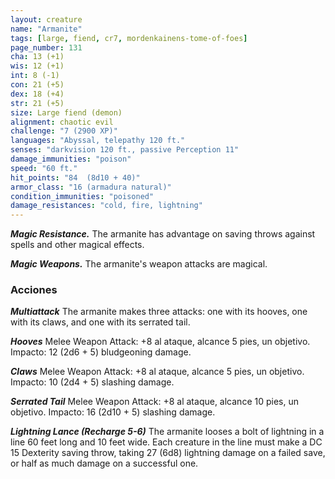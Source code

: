 ```yaml
---
layout: creature
name: "Armanite"
tags: [large, fiend, cr7, mordenkainens-tome-of-foes]
page_number: 131
cha: 13 (+1)
wis: 12 (+1)
int: 8 (-1)
con: 21 (+5)
dex: 18 (+4)
str: 21 (+5)
size: Large fiend (demon)
alignment: chaotic evil
challenge: "7 (2900 XP)"
languages: "Abyssal, telepathy 120 ft."
senses: "darkvision 120 ft., passive Perception 11"
damage_immunities: "poison"
speed: "60 ft."
hit_points: "84  (8d10 + 40)"
armor_class: "16 (armadura natural)"
condition_immunities: "poisoned"
damage_resistances: "cold, fire, lightning"
---
```


***Magic Resistance.*** The armanite has advantage on saving throws against spells and other magical effects.

***Magic Weapons.*** The armanite's weapon attacks are magical.

### Acciones

***Multiattack*** The armanite makes three attacks: one with its hooves, one with its claws, and one with its serrated tail.

***Hooves*** Melee Weapon Attack: +8 al ataque, alcance 5 pies, un objetivo. Impacto: 12 (2d6 + 5) bludgeoning damage.

***Claws*** Melee Weapon Attack: +8 al ataque, alcance 5 pies, un objetivo. Impacto: 10 (2d4 + 5) slashing damage.

***Serrated Tail*** Melee Weapon Attack: +8 al ataque, alcance 10 pies, un objetivo. Impacto: 16 (2d10 + 5) slashing damage.

***Lightning Lance (Recharge 5-6)*** The armanite looses a bolt of lightning in a line 60 feet long and 10 feet wide. Each creature in the line must make a DC 15 Dexterity saving throw, taking 27 (6d8) lightning damage on a failed save, or half as much damage on a successful one.